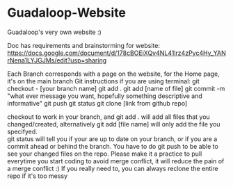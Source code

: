 # Guadaloop-Website
Guadaloop's very own website :)

Doc has requirements and brainstorming for website:
https://docs.google.com/document/d/178cBOEjXQv4NL41lrz4zPyc4Hy_YANrNena1LYJGJMs/edit?usp=sharing

Each Branch corresponds with a page on the website, for the Home page, it's on the main branch
Git instructions if you are using terminal:
git checkout - [your branch name]
git add .
git add [name of file]
git commit -m "what ever message you want, hopefully something descriptive and informative"
git push 
git status
git clone [link from github repo]

checkout to work in your branch, and git add . will add all files that you changed/created, alternatively git add [file name] will only add the file you specifyed.  
git status will tell you if your are up to date on your branch, or if you are a commit ahead or behind the branch. You have to do git push to be able to see your changed files on the repo. 
Please make it a practice to pull everytime you start coding to avoid merge conflict, it will reduce the pain of a merge conflict :) If you really need to, you can always reclone the entire repo if it's too messy


